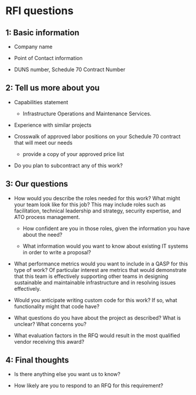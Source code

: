 # RFI questions

## 1: Basic information

-   Company name

-   Point of Contact information

-   DUNS number, Schedule 70 Contract Number

## 2: Tell us more about you

-   Capabilities statement

    -   Infrastructure Operations and Maintenance Services.

-   Experience with similar projects

-   Crosswalk of approved labor positions on your Schedule 70 contract
    that will meet our needs

    -   provide a copy of your approved price list

-   Do you plan to subcontract any of this work?

## 3: Our questions

-   How would you describe the roles needed for this work? What might
    your team look like for this job? This may include roles such as
    facilitation, technical leadership and strategy, security
    expertise, and ATO process management.

    -   How confident are you in those roles, given the information you
        have about the need?

    -   What information would you want to know about existing IT
        systems in order to write a proposal?

-   What performance metrics would you want to include in a QASP for
    this type of work? Of particular interest are metrics that would
    demonstrate that this team is effectively supporting other teams
    in designing sustainable and maintainable infrastructure and in
    resolving issues effectively.

-   Would you anticipate writing custom code for this work? If so, what
    functionality might that code have?

-   What questions do you have about the project as described? What is
    unclear? What concerns you?

-   What evaluation factors in the RFQ would result in the most
    qualified vendor receiving this award?

## 4: Final thoughts

-   Is there anything else you want us to know?

-   How likely are you to respond to an RFQ for this requirement?
